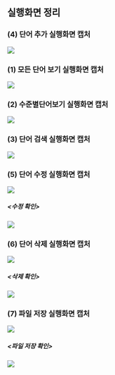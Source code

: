 ## 실행화면 정리

### (4) 단어 추가 실행화면 캡처
<img src = "https://github.com/qlswltjdhandong/Project-1/blob/master/screenshot/%E1%84%89%E1%85%B3%E1%84%8F%E1%85%B3%E1%84%85%E1%85%B5%E1%86%AB%E1%84%89%E1%85%A3%E1%86%BA%202022-09-06%20%E1%84%8B%E1%85%A9%E1%84%92%E1%85%AE%205.30.28.png?raw=true">

### (1) 모든 단어 보기 실행화면 캡처
<img src = "https://github.com/qlswltjdhandong/Project-1/blob/master/screenshot/%E1%84%89%E1%85%B3%E1%84%8F%E1%85%B3%E1%84%85%E1%85%B5%E1%86%AB%E1%84%89%E1%85%A3%E1%86%BA%202022-09-06%20%E1%84%8B%E1%85%A9%E1%84%92%E1%85%AE%205.30.09.png?raw=true">

### (2) 수준별단어보기 실행화면 캡처
<img src = "https://github.com/qlswltjdhandong/Project-1/blob/master/screenshot/%E1%84%89%E1%85%B3%E1%84%8F%E1%85%B3%E1%84%85%E1%85%B5%E1%86%AB%E1%84%89%E1%85%A3%E1%86%BA%202022-09-15%20%E1%84%8B%E1%85%A9%E1%84%92%E1%85%AE%202.51.07.png?raw=true">

### (3) 단어 검색 실행화면 캡처
<img src = "https://github.com/qlswltjdhandong/Project-1/blob/master/screenshot/%E1%84%89%E1%85%B3%E1%84%8F%E1%85%B3%E1%84%85%E1%85%B5%E1%86%AB%E1%84%89%E1%85%A3%E1%86%BA%202022-09-15%20%E1%84%8B%E1%85%A9%E1%84%92%E1%85%AE%202.58.00.png?raw=true">

### (5) 단어 수정 실행화면 캡처
<img src = "https://github.com/qlswltjdhandong/Project-1/blob/master/screenshot/%E1%84%89%E1%85%AE%E1%84%8C%E1%85%A5%E1%86%BC%201.png?raw=true">

##### <수정 확인>
<img src = "https://github.com/qlswltjdhandong/Project-1/blob/master/screenshot/%20%E1%84%89%E1%85%AE%E1%84%8C%E1%85%A5%E1%86%BC%202.png?raw=true">


### (6) 단어 삭제 실행화면 캡처
<img src = "https://github.com/qlswltjdhandong/Project-1/blob/master/screenshot/%E1%84%89%E1%85%B3%E1%84%8F%E1%85%B3%E1%84%85%E1%85%B5%E1%86%AB%E1%84%89%E1%85%A3%E1%86%BA%202022-09-15%20%E1%84%8B%E1%85%A9%E1%84%92%E1%85%AE%203.06.46.png?raw=true">

##### <삭제 확인>
<img src = "https://github.com/qlswltjdhandong/Project-1/blob/master/screenshot/%E1%84%89%E1%85%B3%E1%84%8F%E1%85%B3%E1%84%85%E1%85%B5%E1%86%AB%E1%84%89%E1%85%A3%E1%86%BA%202022-09-15%20%E1%84%8B%E1%85%A9%E1%84%92%E1%85%AE%203.07.08.png?raw=true">

### (7) 파일 저장 실행화면 캡처
<img src = "https://github.com/qlswltjdhandong/Project-1/blob/master/screenshot/%E1%84%91%E1%85%A1%E1%84%8B%E1%85%B5%E1%86%AF%20%E1%84%8C%E1%85%A5%E1%84%8C%E1%85%A1%E1%86%BC.png?raw=true">

##### <파일 저장 확인>
<img src = "https://github.com/qlswltjdhandong/Project-1/blob/master/screenshot/%E1%84%91%E1%85%A1%E1%84%8B%E1%85%B5%E1%86%AF%E1%84%82%E1%85%A2%E1%84%8B%E1%85%AD%E1%86%BC.png?raw=true>">
